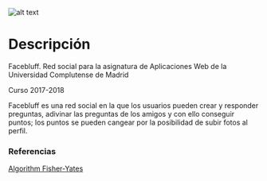 ![alt text](https://github.com/mperez01/Facebluff/blob/master/public/img/Logo.png "Facebluff")
# Descripción

Facebluff. Red social para la asignatura de Aplicaciones Web de la Universidad Complutense de Madrid

Curso 2017-2018

Facebluff es una red social en la que los usuarios pueden crear y responder preguntas, adivinar las preguntas de los amigos y con ello conseguir puntos; los puntos se pueden cangear por la posibilidad de subir fotos al perfil.


### Referencias
[Algorithm Fisher-Yates](https://github.com/Daplie/knuth-shuffle)

